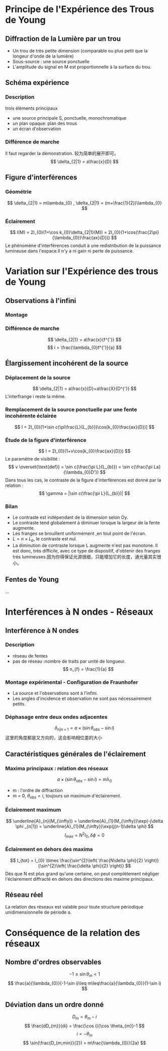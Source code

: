 # Principe de l'Expérience des Trous de Young
## Diffraction de la Lumière par un trou
- Un trou de très petite dimension (comparable ou plus petit que la longeur d'onde de la lumière)
- Sous-source : une source ponctuelle
-  L'amplitude du signal en M est proportionnelle à la surface du trou.
## Schéma expérience
### Description
trois éléments principaux 
- une source principale S, ponctuelle, monochromatique
- un plan opaque: plan des trous
- un écran d'observation
### Différence de marche
Il faut regarder la démonstration.
	较为简单的展开即可。
$$
\delta_{2|1} = a\frac{x}{D}
$$
## Figure d'interférences
### Géométrie 
$$
\delta_{2|1} = m\lambda_{0} , \delta_{2|1} = (m+\frac{1}{2})\lambda_{0}
$$
### Éclairement 
$$
I(M) = 2I_{0}(1+\cos k_{0}\delta_{2|1}(M)) = 2I_{0}(1+\cos(\frac{2\pi}{\lambda_{0}}\frac{ax}{D}))
$$
Le phénomène d'interférences conduit à une redistribution de la puissance lumineuse dans l'espace.Il n'y a ni gain ni perte de puissance.

# Variation sur l'Expérience des trous de Young
## Observations à l'infini
### Montage
### Différence de marche 
$$
\delta_{2|1} = a\frac{x}{f^{'}}
$$
$$
i = \frac{\lambda_{0}f^{'}}{a}
$$
## Élargissement incohérent de la source 
### Déplacement de la source
$$
\delta_{2|1} = a\frac{x}{D}+a\frac{X}{D^{'}}
$$
L'interfrange i reste la même.
### Remplacement de la source ponctuelle par une fente incohérente éclairée
$$
I = 2I_{0}[1+\sin c(\pi\frac{L}{L_{b}})\cos(k_{0}\frac{ax}{D})]
$$
### Étude de la figure d'interférence 
$$
I = 2I_{0}(1+v\cos(k_{0}\frac{ax}{D}))
$$
Le paramètre de visibilité :
$$
v \overset{\text{def}} = \sin c(\frac{\pi L}{L_{b}}) = \sin c(\frac{\pi La}{\lambda_{0}D'})
$$
Dans tous les cas, le contraste de la figure d'interférences est donné par la relation : 
$$
\gamma = |\sin c(\frac{\pi L}{L_{b}})|
$$
### Bilan
- Le contraste est indépendant de la dimension selon Oy.
- Le contraste tend globalement à diminuer lorsque la largeur de la fente augmente.
- Les franges se brouillent uniformément ,en tout point de l'écran.
- $L = n \times L_{b}$, le contraste est nul.
- La diminution de contraste lorsque L augmente n'est pas monotone.
	Il est donc, très difficile, avec ce type de dispositif, d'obtenir des franges très lumineuses.因为你得保证光源很细，只能增加它的长度，通光量其实很小。
## Fentes de Young
...

# Interférences à N ondes - Réseaux
## Interférence à N ondes
### Description
- réseau de fentes
- pas de réseau :nombre de traits par unité de longueur. 
$$
n_{f} = \frac{1}{a}
$$
### Montage expérimental - Configuration de Fraunhofer
- La source et l'observations sont à l'infini.
- Les angles d'incidence et observation ne sont pas nécessairement petits.
### Déphasage entre deux ondes adjacentes
$$
\delta_{n|n+1} = a \times(\sin \theta_{obs}-\sin i)
$$
	这里的角度都是又方向的，这会影响相位差的大小
## Caractéristiques générales de l'éclairement 
### Maxima principaux : relation des réseaux 
$$
a \times(\sin \theta_{obs}-\sin i) = m\lambda_{0}
$$
- m : l'ordre de diffraction
- m = 0, $\theta_{obs} = i$, toujours un maximum d'éclairement.
### Éclairement maximum 
$$
\underline{A}_{n}(M_{\infty}) = \underline{A}_{1}(M_{\infty})\exp(-j\delta \phi _{n|1}) = \underline{A}_{1}(M_{\infty})\exp(j(n-1)\delta \phi)
$$
$$
I_{max} = N^{2}I_{0}, \delta \phi = 0
$$
### Éclairement en dehors des maxima
$$
I_{tot} = I_{0} \times \frac{\sin^{2}\left( \frac{N\delta \phi}{2} \right)}{\sin^{2}\left( \frac{\delta \phi}{2} \right)}
$$
Dès que N est plus grand qu'une certaine, on peut complètement négliger l'éclairement diffracté en dehors des directions des maxime principaux.
## Réseau réel 
La relation des réseaux est valable pour toute structure périodique unidimensionnelle de période a.

# Conséquence de la relation des réseaux 
## Nombre d'ordres observables
$$
-1\leq \sin \theta_{m}<1
$$
$$
\frac{a}{\lambda_{0}}(-1-\sin i)\leq m\leq\frac{a}{\lambda_{0}}(1-\sin i)
$$
## Déviation dans un ordre donné
$$
D_{m} = \theta_{m}-i
$$
$$
\frac{dD_{m}}{di} = \frac{\cos i}{\cos \theta_{m}}-1
$$
$$
i = -\theta_{m}
$$
$$
\sin(\frac{D_{m,min}}{2}) = m\frac{\lambda_{0}}{2a}
$$
